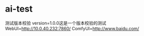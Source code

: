 # ai-test
测试版本校验 version=1.0.0这是一个版本校验的测试
WebUI=http://10.0.40.232:7860/
ComfyUI=http://www.baidu.com/
